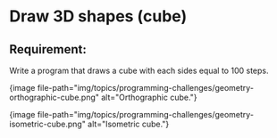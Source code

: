 # Draw 3D shapes (cube)

## Requirement:

Write a program that draws a cube with each sides equal to 100 steps.  

{image file-path="img/topics/programming-challenges/geometry-orthographic-cube.png" alt="Orthographic cube."}

{image file-path="img/topics/programming-challenges/geometry-isometric-cube.png" alt="Isometric cube."}

